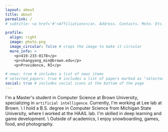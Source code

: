 ```yaml
---
layout: about
title: about
permalink: /
# subtitle: <a href='#'>Affiliations</a>. Address. Contacts. Moto. Etc.

profile:
  align: right
  image: photo.png
  image_circular: false # crops the image to make it circular
  more_info: >
    <p>419-233-0178</p>
    <p>shangyang_min@brown.edu</p>
    <p>Providence, RI</p>

# news: true # includes a list of news items
# selected_papers: true # includes a list of papers marked as "selected={true}"
social: true # includes social icons at the bottom of the page
---
```

I'm a Master's student in Computer Science at Brown University, specializing in `artificial intelligence`. Currently, I'm working at Lee lab at Brown. \\
I hold a B.S. degree in Computer Science from Michigan State University, where I worked at the HAAIL lab. I'm skilled in deep learning and game development. \\
Outside of academics, I enjoy snowboarding, games, food, and photography.
